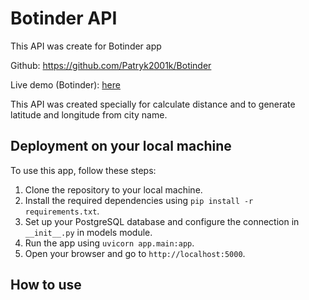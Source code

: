
# Botinder API
This API was create for Botinder app

Github: https://github.com/Patryk2001k/Botinder

Live demo (Botinder): [here](https://botinder.onrender.com/home)

This API was created specially for calculate distance and to generate latitude and longitude from city name.

## Deployment on your local machine

To use this app, follow these steps:
1. Clone the repository to your local machine.
2. Install the required dependencies using `pip install -r requirements.txt`.
3. Set up your PostgreSQL database and configure the connection in `__init__.py` in models module.
4. Run the app using `uvicorn app.main:app`.
5. Open your browser and go to `http://localhost:5000`.

## How to use

